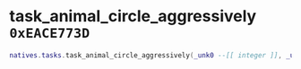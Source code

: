 # task_animal_circle_aggressively `0xEACE773D`

```lua
natives.tasks.task_animal_circle_aggressively(_unk0 --[[ integer ]], _unk1 --[[ integer ]])
```